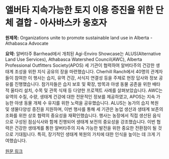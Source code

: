 # 앨버타 지속가능한 토지 이용 증진을 위한 단체 결합 - 아사바스카 옹호자

**원제목:** Organizations unite to promote sustainable land use in Alberta - Athabasca Advocate

**요약:** 알버타주 Barrhead에서 개최된 Agi-Enviro Showcase는 ALUS(Alternative Land Use Services), Athabasca Watershed Council(AWC), Alberta Professional Outfitters Society(APOS) 세 기관이 협력하여 알버타주의 건강한 생태계 조성을 위한 지식 공유의 장을 마련했습니다. Cherhill Ranch에서 40명의 관계자들이 참여한 이 행사는 습지, 유역 건강, 서식지 연결성 등을 주제로 현장 답사와 정보 공유를 진행했습니다.  참가자들은 습지 보호 및 확장, 방목과 야생 동물 공존을 위한 배타적 울타리 설치,  수목 및 관목 식재 등 다양한 프로젝트 사례를 살펴보았습니다.  AWC는 유역의 수질, 수량, 생태계 건강에 대한 전문적인 정보를 제공하였고, APOS는 지속 가능한 야생 동물 개체 수 유지를 위한 노력을 공유했습니다.  ALUS는 농가의 습지 복원 및 생물다양성 증진을 지원하며, 이번 행사를 통해 세 기관은 농업 생산과 생태계 보존의 조화를 위한 상호 협력의 중요성을 재확인했습니다.  행사는 농장에서 직접 생산된 음식으로 구성된 점심식사와 함께 진행되어 생태계 보전의 중요성을 강조했습니다.  이번 협력은  건강한 생태계를 통한 알버타주의 지속 가능한 발전을 위한 중요한 전환점이 될 것으로 기대됩니다.  특히, 장기적인 생태계 복원의 가치에 대한 인식을 높이는 데 크게 기여했습니다.

[원문 링크](https://www.townandcountrytoday.com/barrhead-news/organizations-unite-to-promote-sustainable-land-use-in-alberta-10953464)
